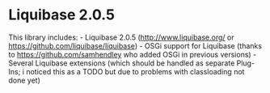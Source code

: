 # Liquibase 2.0.5

This library includes:
	- Liquibase 2.0.5 (http://www.liquibase.org/ or https://github.com/liquibase/liquibase)
	- OSGi support for Liquibase (thanks to https://github.com/samhendley who added OSGi in previous versions)
	- Several Liquibase extensions (which should be handled as separate Plug-Ins; i noticed
						            this as a TODO but due to problems with classloading not done yet)